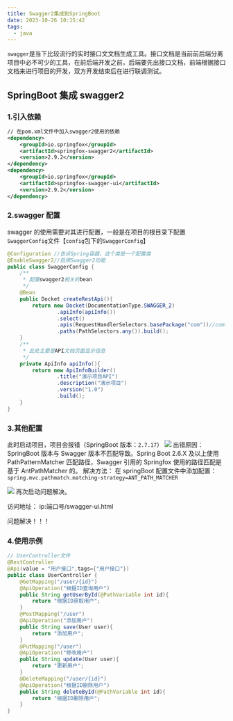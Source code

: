```yaml
---
title: Swagger2集成到SpringBoot
date: 2023-10-26 10:15:42
tags:
  - java
---
```


`swagger`是当下比较流行的实时接口文文档生成工具。接口文档是当前前后端分离项目中必不可少的工具，在前后端开发之前，后端要先出接口文档，前端根据接口文档来进行项目的开发，双方开发结束后在进行联调测试。

## SpringBoot 集成 swagger2

### 1.引入依赖

```xml
// 在pom.xml文件中加入swagger2使用的依赖
<dependency>
    <groupId>io.springfox</groupId>
    <artifactId>springfox-swagger2</artifactId>
    <version>2.9.2</version>
</dependency>
<dependency>
    <groupId>io.springfox</groupId>
    <artifactId>springfox-swagger-ui</artifactId>
    <version>2.9.2</version>
</dependency>

```

### 2.swagger 配置

swagger 的使用需要对其进行配置，一般是在项目的根目录下配置`SwaggerConfig`文件【`config`包下的`SwaggerConfig`】

```java
@Configuration //告诉Spring容器，这个类是一个配置类
@EnableSwagger2//启用Swagger2功能
public class SwaggerConfig {
    /**
     * 配置swagger2相关的bean
     */
    @Bean
    public Docket createRestApi(){
        return new Docket(DocumentationType.SWAGGER_2)
                .apiInfo(apiInfo())
                .select()
                .apis(RequestHandlerSelectors.basePackage("com"))//com包下的所有API都交给Swagger2管理
                .paths(PathSelectors.any()).build();
    }
    /**
     * 此处主要是API文档页面显示信息
     */
    private ApiInfo apiInfo(){
        return new ApiInfoBuilder()
                .title("演示项目API")
                .description("演示项目")
                .version("1.0")
                .build();
    }
}

```

### 3.其他配置

此时启动项目，项目会报错（SpringBoot 版本：`2.7.17`）
![](https://cdn.jsdelivr.net/gh/qw-null/BlogImages/202310261025523.png)
出错原因：SpringBoot 版本与 Swagger 版本不匹配导致。Spring Boot 2.6.X 及以上使用 PathPatternMatcher 匹配路径，Swagger 引用的 Springfox 使用的路径匹配是基于 AntPathMatcher 的。
解决方法：
在 springBoot 配置文件中添加配置：
`spring.mvc.pathmatch.matching-strategy=ANT_PATH_MATCHER`

![](https://cdn.jsdelivr.net/gh/qw-null/BlogImages/202310261028695.png)
再次启动问题解决。

访问地址： ip:端口号/swagger-ui.html

问题解决！！！

### 4.使用示例

```java
// UserController文件
@RestController
@Api(value = "用户接口",tags={"用户接口"})
public class UserController {
    @GetMapping("/user/{id}")
    @ApiOperation("根据ID查询用户")
    public String getUserById(@PathVariable int id){
        return "根据ID获取用户";
    }
    @PostMapping("/user")
    @ApiOperation("添加用户")
    public String save(User user){
        return "添加用户";
    }
    @PutMapping("/user")
    @ApiOperation("修改用户")
    public String update(User user){
        return "更新用户";
    }
    @DeleteMapping("/user/{id}")
    @ApiOperation("根据ID删除用户")
    public String deleteById(@PathVariable int id){
        return "根据ID删除用户";
    }
}
```
